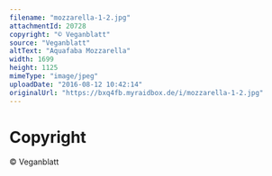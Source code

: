 ```yaml
---
filename: "mozzarella-1-2.jpg"
attachmentId: 20728
copyright: "© Veganblatt"
source: "Veganblatt"
altText: "Aquafaba Mozzarella"
width: 1699
height: 1125
mimeType: "image/jpeg"
uploadDate: "2016-08-12 10:42:14"
originalUrl: "https://bxq4fb.myraidbox.de/i/mozzarella-1-2.jpg"
---
```


# Copyright

© Veganblatt
